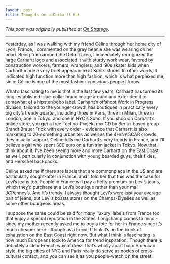 ```yaml
---
layout: post
title: Thoughts on a Carhartt Hat
---
```


*This post was originally published at [On Strategy](http://cargocollective.com/joychen/Thoughts-on-a-Carhartt-Hat).*

-----

Yesterday, as I was walking with my friend Céline through her home city of Lyon, France, I commented on the gray beanie she was wearing on her head. Being from around the Detroit area, I immediately recognized the large Carhartt logo and associated it with sturdy work wear, favored by construction workers, farmers, wranglers, and ’90s skater kids when Carhartt made a very brief appearance at Kohl’s stores. In other words, it indicated high function more than high fashion, which is what perplexed me, since Céline is one of the most fashion conscious people I know. <!-- more -->

What’s fascinating to me is that in the last few years, Carhartt has turned its long-established blue-collar brand image around and extended it to somewhat of a hipster/bobo label. Carhartt’s offshoot Work in Progress division, tailored to the younger crowd, has boutiques in practically every big city’s trendy quarter, including three in Paris, three in Milan, three in London, one in Tokyo, and one in NYC’s Soho. If you shop on Carhartt’s online store, you get a free Techno-Projekt mix CD by Berlin-based group Brandt Brauer Frick with every order - evidence that Carhartt is also marketing to 20-something urbanites as well as the 4H/NASCAR crowds they usually support. Céline tells me Carhartt’s very trendy in France, and I’ll believe a girl who spent 300 euro on a fur-trim jacket in Tokyo. Now that I think about it, I’ve been seeing more and more Carhartt on the East Coast as well, particularly in conjunction with young bearded guys, their fixies, and Herschel backpacks. 

Céline asked me if there are labels that are commonplace in the US and are particularly sought-after in France, and I told her that this was the case for Levi’s jeans too. People in France will pay a hefty premium on Levi’s jeans, which they’d purchase at a Levi’s boutique rather than your mall JCPenney’s. And it’s trendy! I always thought Levi’s were just your average pair of jeans, but Levi’s boasts stores on the Champs-Élysées as well as some other bourgeois areas.

I suppose the same could be said for many ‘luxury’ labels from France too that enjoy a special reputation in the States. Longchamp comes to mind - since my mother recently asked me to buy a tote for her in France since it’s much cheaper here - though as a trend, I think it’s on the brink of exhaustion on the East Coast right now. But what I think is fascinating is how much Europeans look to America for trend inspiration. Though there is definitely a clear French way of dress that’s wholly apart from American style, the big cities of NYC and Paris really do serve as nodes of cross-cultural contact, and you can see it as you people-watch on the street.
